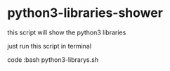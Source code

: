 # python3-libraries-shower
this script will show the python3 libraries


just run this script in terminal

code :bash python3-librarys.sh
